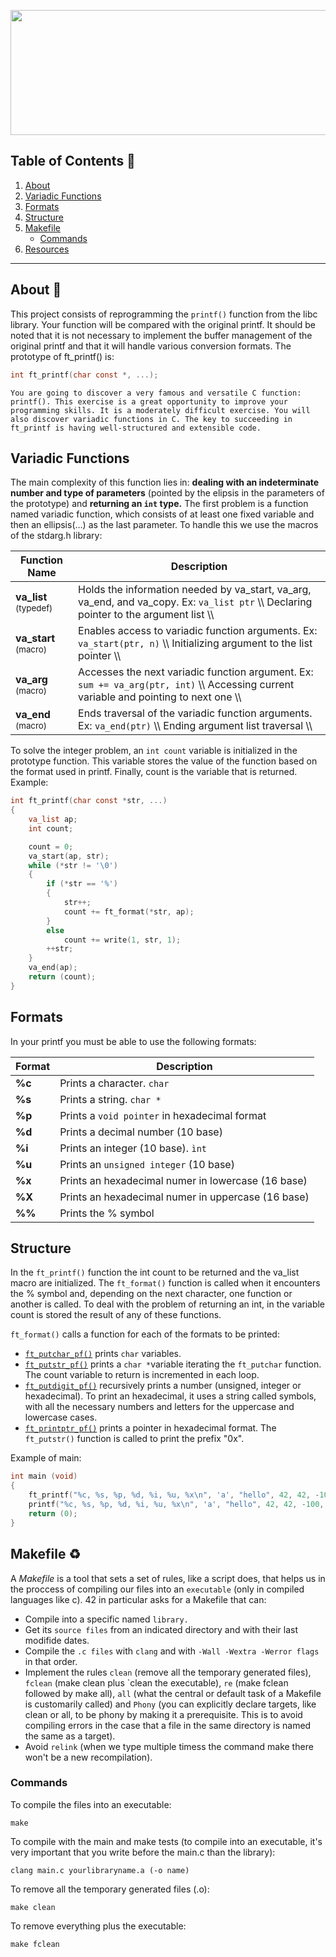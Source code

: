 <p align="center">
  <img width="560" height="200" src="https://github.com/Ancava2000/42Cursus/assets/160865430/362d1dfc-8589-4397-b09d-3d3568e2bdb7">
</p>

## Table of Contents 🔖
1. [About](#About)
2. [Variadic Functions](#Var)
3. [Formats](#Form)
4. [Structure](#Struct)
5. [Makefile](#Make)
   - [Commands](#Comm)
6. [Resources](#Res)
***
<a id="About"></a>
## About 🚀
This project consists of reprogramming the ```printf()``` function from the libc library. Your function will be compared with the original printf. It should be noted that it is not necessary to implement the buffer management of the original printf and that it will handle various conversion formats. The prototype of ft_printf() is:
```c
int ft_printf(char const *, ...);
```
```You are going to discover a very famous and versatile C function: printf(). This exercise is a great opportunity to improve your programming skills. It is a moderately difficult exercise. You will also discover variadic functions in C. The key to succeeding in ft_printf is having well-structured and extensible code.```
<a id="Var"></a>
## Variadic Functions
The main complexity of this function lies in: **dealing with an indeterminate number and type of parameters** (pointed by the elipsis in the parameters of the prototype) and **returning an ```int``` type.**
The first problem is a function named variadic function, which consists of at least one fixed variable and then an ellipsis(…) as the last parameter. To handle this we use the macros of the stdarg.h library:

| **Function Name**         | Description                                                                                                                                                                 |
| ------------------------- | ---------------------------------------------------------------------------------------------------------------------------------------------------------------------------- |
| **va_list** <sub>(typedef)<sub>       | Holds the information needed by va_start, va_arg, va_end, and va_copy. Ex: ```va_list ptr``` \\\ Declaring pointer to the argument list \\\     |
| **va_start** <sub>(macro)<sub>        | Enables access to variadic function arguments. Ex: ```va_start(ptr, n)``` \\\ Initializing argument to the list pointer \\\ |
| **va_arg** <sub>(macro)<sub>          | Accesses the next variadic function argument. Ex: ```sum += va_arg(ptr, int)``` \\\ Accessing current variable and pointing to next one \\\ |
| **va_end** <sub>(macro)<sub>          | Ends traversal of the variadic function arguments. Ex: ```va_end(ptr)``` \\\ Ending argument list traversal \\\ |

To solve the integer problem, an ```int count``` variable is initialized in the prototype function. This variable stores the value of the function based on the format used in printf. Finally, count is the variable that is returned. Example:
```c
int	ft_printf(char const *str, ...)
{
	va_list	ap;
	int	count;

	count = 0;
	va_start(ap, str);
	while (*str != '\0')
	{
		if (*str == '%')
		{
			str++;
			count += ft_format(*str, ap);
		}
		else
			count += write(1, str, 1);
		++str;
	}
	va_end(ap);
	return (count);
}
```

<a id="Form"></a>
## Formats
In your printf you must be able to use the following formats:

| **Format**         | Description                          |
| ------------------------- | ----------------------------- |
| **%c**  | Prints a character. ```char```  |
| **%s**  | Prints a string. ```char *``` |
| **%p**  | Prints a ```void pointer``` in hexadecimal format |
| **%d**  | Prints a decimal number (10 base) |
| **%i**  | Prints an integer (10 base). ```ìnt```|
| **%u**  | Prints an ```unsigned integer``` (10 base) |
| **%x**  | Prints an hexadecimal numer in lowercase (16 base)|
| **%X**  | Prints an hexadecimal numer in uppercase (16 base) |
| **%%**  | Prints the % symbol |

<a id="Struct"></a>
## Structure 

In the ```ft_printf()``` function the int count to be returned and the va_list macro are initialized. The ```ft_format()``` function is called when it encounters the % symbol and, depending on the next character, one function or another is called. To deal with the problem of returning an int, in the variable count is stored the result of any of these functions.

```ft_format()``` calls a function for each of the formats to be printed:
- [```ft_putchar_pf()```](https://github.com/Ancava2000/42Cursus/blob/main/printf/ft_putchar_pf.c) prints ```char``` variables.
- [```ft_putstr_pf()```](https://github.com/Ancava2000/42Cursus/blob/main/printf/ft_putstr_pf.c) prints a ```char *```variable iterating the ```ft_putchar``` function. The count variable to return is incremented in each loop.  
- [```ft_putdigit_pf()```](https://github.com/Ancava2000/42Cursus/blob/main/printf/ft_putdigit_pf.c) recursively prints a number (unsigned, integer or hexadecimal). To print an hexadecimal, it uses a string called symbols, with all the necessary numbers and letters for the uppercase and lowercase cases.
- [```ft_printptr_pf()```](https://github.com/Ancava2000/42Cursus/blob/main/printf/ft_printptr_pf.c) prints a pointer in hexadecimal format. The ```ft_putstr()``` function is called to print the prefix "0x".

Example of main:
```c
int main (void)
{
	ft_printf("%c, %s, %p, %d, %i, %u, %x\n", 'a', "hello", 42, 42, -100, 4242, -1);
	printf("%c, %s, %p, %d, %i, %u, %x\n", 'a', "hello", 42, 42, -100, 4242, -1);
	return (0);
}
```

<a id="Make"></a>
## Makefile ♻️

A *Makefile* is a tool that sets a set of rules, like a script does, that helps us in the proccess of compiling our files into an ```executable``` (only in compiled languages like c). 42 in particular asks for a Makefile that can:
   - Compile into a specific named ```library.```
   - Get its ```source files``` from an indicated directory and with their last modifide dates.
   - Compile the ```.c files``` with ```clang``` and with ```-Wall -Wextra -Werror flags``` in that order.
   - Implement the rules ```clean``` (remove all the temporary generated files), ```fclean``` (make clean plus `clean the executable), ``re`` (make fclean followed by make all), ``all`` (what the central or default task of a Makefile is customarily called) and ``Phony`` (you can explicitly declare targets, like clean or all, to be phony by making it a prerequisite. This is to avoid compiling errors in the case that a file in the same directory is named the same as a target).
   - Avoid ```relink``` (when we type multiple timess the command make there won't be a new recompilation).

<a id="Comm"></a>
### Commands

To compile the files into an executable:
```
make
```
To compile with the main and make tests (to compile into an executable, it's very important that you write before the main.c than the library):
```
clang main.c yourlibraryname.a (-o name)
```
To remove all the temporary generated files (.o):
```
make clean
```
To remove everything plus the executable:
```
make fclean
```
